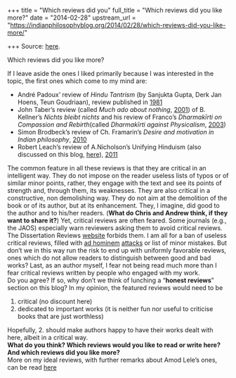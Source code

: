 +++
title = "Which reviews did you"
full_title = "Which reviews did you like more?"
date = "2014-02-28"
upstream_url = "https://indianphilosophyblog.org/2014/02/28/which-reviews-did-you-like-more/"

+++
Source: [here](https://indianphilosophyblog.org/2014/02/28/which-reviews-did-you-like-more/).

Which reviews did you like more?

If I leave aside the ones I liked primarily because I was interested in
the topic, the first ones which come to my mind are:

-   André Padoux’ review of *Hindu Tantrism* (by Sanjukta Gupta, Derk
    Jan Hoens, Teun Goudriaan), review published in
    [1981](http://www.scribd.com/doc/107024782/a-padoux-review-zu-hindu-tantrism)
-   John Taber’s review (called *Much ado about nothing*,
    [2001](http://www.jstor.org/discover/10.2307/606730?uid=3737528&uid=2129&uid=2&uid=70&uid=4&sid=21103542048377))
    of B. Kellner’s *Nichts bleibt nichts* and his review of Franco’s
    *Dharmakīrti on Compassion and Rebirth*(called *Dharmakīrti against
    Physicalism*,
    [2003](http://www.scribd.com/doc/106621810/Dharmakirti-Against-Physicalism))
-   Simon Brodbeck’s review of Ch. Framarin’s *Desire and motivation in
    Indian philosophy*,
    [2010](http://www.jstor.org/discover/10.7817/jameroriesoci.133.1.0160?uid=3737528&uid=2129&uid=2&uid=70&uid=4&sid=21103542393407)
-   Robert Leach’s review of A.Nicholson’s Unifying Hinduism (also
    discussed on this blog,
    [here](http://indianphilosophyblog.org/2014/01/19/a-synthesis-beyond-orientalism/ "A synthesis beyond Orientalism")),
    [2011](http://litthe.oxfordjournals.org/content/25/4/474.extract)

The common feature in all these reviews is that they are critical in an
intelligent way. They do not impose on the reader useless lists of typos
or of similar minor points, rather, they engage with the text and see
its points of strength and, through them, its weaknesses. They are also
critical in a constructive, non demolishing way. They do not aim at the
demolition of the book or of its author, but at its enhancement. They, I
imagine, did good to the author and to his/her readers. (**What do Chris
and Andrew think, if they want to share it?**) Yet, critical reviews are
often feared. Some journals (e.g., the JAOS) especially warn reviewers
asking them to avoid critical reviews. The Dissertation Reviews
[website](http://dissertationreviews.org/) forbids them. I am all for a
ban of useless critical reviews, filled with [ad
hominem](http://elisafreschi.blogspot.co.at/2012/07/reviews-and-personal-attacks.html)
[attacks](http://elisafreschi.blogspot.co.at/2012/08/reviews-filled-with-venom.html)
or list of minor mistakes. But don’t we in this way run the risk to end
up with uniformly favorable reviews, ones which do not allow readers to
distinguish between good and bad works? Last, as an author myself, I
fear not being read much more than I fear critical reviews written by
people who engaged with my work.  
Do you agree? If so, why don’t we think of lunching a “**honest
reviews**” section on this blog? In my opinion, the featured reviews
would need to be

1.  critical (no discount here)
2.  dedicated to important works (it is neither fun nor useful to
    criticise books that are just worthless)

Hopefully, 2. should make authors happy to have their works dealt with
here, albeit in a critical way.  
**What do you think? Which reviews would you like to read or write here?
And which reviews did you like more?**  
More on my ideal reviews, with further remarks about Amod Lele’s ones,
can be read
[here](http://elisafreschi.blogspot.co.at/2011/05/addendum-on-reviews.html)
